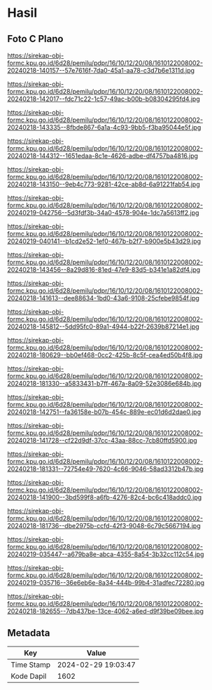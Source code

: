# Hasil

## Foto C Plano

https://sirekap-obj-formc.kpu.go.id/6d28/pemilu/pdpr/16/10/12/20/08/1610122008002-20240218-140157--57e7616f-7da0-45a1-aa78-c3d7b6e1311d.jpg

https://sirekap-obj-formc.kpu.go.id/6d28/pemilu/pdpr/16/10/12/20/08/1610122008002-20240218-142017--fdc71c22-1c57-49ac-b00b-b08304295fd4.jpg

https://sirekap-obj-formc.kpu.go.id/6d28/pemilu/pdpr/16/10/12/20/08/1610122008002-20240218-143335--8fbde867-6a1a-4c93-9bb5-f3ba95044e5f.jpg

https://sirekap-obj-formc.kpu.go.id/6d28/pemilu/pdpr/16/10/12/20/08/1610122008002-20240218-144312--1651edaa-8c1e-4626-adbe-df4757ba4816.jpg

https://sirekap-obj-formc.kpu.go.id/6d28/pemilu/pdpr/16/10/12/20/08/1610122008002-20240218-143150--9eb4c773-9281-42ce-ab8d-6a91221fab54.jpg

https://sirekap-obj-formc.kpu.go.id/6d28/pemilu/pdpr/16/10/12/20/08/1610122008002-20240219-042756--5d3fdf3b-34a0-4578-904e-1dc7a5613ff2.jpg

https://sirekap-obj-formc.kpu.go.id/6d28/pemilu/pdpr/16/10/12/20/08/1610122008002-20240219-040141--b1cd2e52-1ef0-467b-b2f7-b900e5b43d29.jpg

https://sirekap-obj-formc.kpu.go.id/6d28/pemilu/pdpr/16/10/12/20/08/1610122008002-20240218-143456--8a29d816-81ed-47e9-83d5-b341e1a82df4.jpg

https://sirekap-obj-formc.kpu.go.id/6d28/pemilu/pdpr/16/10/12/20/08/1610122008002-20240218-141613--dee88634-1bd0-43a6-9108-25cfebe9854f.jpg

https://sirekap-obj-formc.kpu.go.id/6d28/pemilu/pdpr/16/10/12/20/08/1610122008002-20240218-145812--5dd95fc0-89a1-4944-b22f-2639b87214e1.jpg

https://sirekap-obj-formc.kpu.go.id/6d28/pemilu/pdpr/16/10/12/20/08/1610122008002-20240218-180629--bb0ef468-0cc2-425b-8c5f-cea4ed50b4f8.jpg

https://sirekap-obj-formc.kpu.go.id/6d28/pemilu/pdpr/16/10/12/20/08/1610122008002-20240218-181330--a5833431-b7ff-467a-8a09-52e3086e684b.jpg

https://sirekap-obj-formc.kpu.go.id/6d28/pemilu/pdpr/16/10/12/20/08/1610122008002-20240218-142751--fa36158e-b07b-454c-889e-ec01d6d2dae0.jpg

https://sirekap-obj-formc.kpu.go.id/6d28/pemilu/pdpr/16/10/12/20/08/1610122008002-20240218-141728--cf22d9df-37cc-43aa-88cc-7cb80ffd5900.jpg

https://sirekap-obj-formc.kpu.go.id/6d28/pemilu/pdpr/16/10/12/20/08/1610122008002-20240218-181331--72754e49-7620-4c66-9046-58ad3312b47b.jpg

https://sirekap-obj-formc.kpu.go.id/6d28/pemilu/pdpr/16/10/12/20/08/1610122008002-20240218-141900--3bd599f8-a6fb-4276-82c4-bc6c418addc0.jpg

https://sirekap-obj-formc.kpu.go.id/6d28/pemilu/pdpr/16/10/12/20/08/1610122008002-20240218-181736--dbe2975b-ccfd-42f3-9048-6c79c5667194.jpg

https://sirekap-obj-formc.kpu.go.id/6d28/pemilu/pdpr/16/10/12/20/08/1610122008002-20240219-035447--a679ba8e-abca-4355-8a54-3b32cc112c54.jpg

https://sirekap-obj-formc.kpu.go.id/6d28/pemilu/pdpr/16/10/12/20/08/1610122008002-20240219-035716--36e6eb6e-8a34-444b-99b4-31adfec72280.jpg

https://sirekap-obj-formc.kpu.go.id/6d28/pemilu/pdpr/16/10/12/20/08/1610122008002-20240218-182655--7db437be-13ce-4062-a6ed-d9f39be09bee.jpg


## Metadata

| Key        | Value               |
| ---------- | ------------------- |
| Time Stamp | 2024-02-29 19:03:47 |
| Kode Dapil | 1602                |



